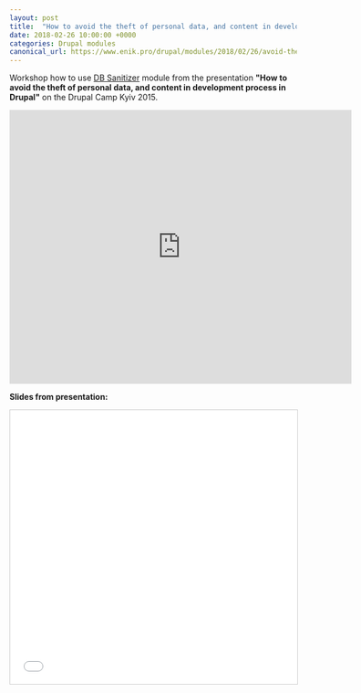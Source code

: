 ```yaml
---
layout: post
title:  "How to avoid the theft of personal data, and content in development process in Drupal"
date: 2018-02-26 10:00:00 +0000
categories: Drupal modules
canonical_url: https://www.enik.pro/drupal/modules/2018/02/26/avoid-theft-data.html
---
```


Workshop how to use [DB Sanitizer](https://www.drupal.org/project/db_sanitizer) module from the presentation 
**"How to avoid the theft of personal data, and content in development process in Drupal"** on the Drupal Camp Kyiv 2015.

<iframe width="600" height="480" src="https://www.youtube.com/embed/HgVZm0cxC0I?start=11520" frameborder="0" allow="accelerometer; autoplay; encrypted-media; gyroscope; picture-in-picture" allowfullscreen></iframe>

**Slides from presentation:**
<iframe width="600" height="480" src="//www.slideshare.net/slideshow/embed_code/key/hKiDmzXapcNAFp" frameborder="0" marginwidth="0" marginheight="0" scrolling="no" style="border:1px solid #CCC; border-width:1px; margin-bottom:5px; max-width: 100%;" allowfullscreen> </iframe>

